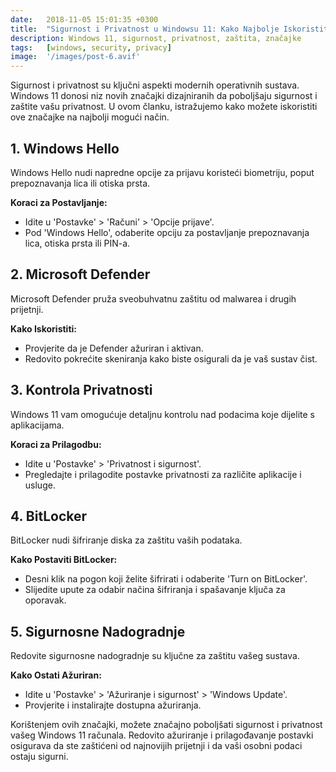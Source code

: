 ```yaml
---
date:   2018-11-05 15:01:35 +0300
title:  "Sigurnost i Privatnost u Windowsu 11: Kako Najbolje Iskoristiti Nove Značajke"
description: Windows 11, sigurnost, privatnost, zaštita, značajke
tags:   [windows, security, privacy]
image:  '/images/post-6.avif'
---
```

Sigurnost i privatnost su ključni aspekti modernih operativnih sustava. Windows 11 donosi niz novih značajki dizajniranih da poboljšaju sigurnost i zaštite vašu privatnost. U ovom članku, istražujemo kako možete iskoristiti ove značajke na najbolji mogući način.

## 1. Windows Hello
Windows Hello nudi napredne opcije za prijavu koristeći biometriju, poput prepoznavanja lica ili otiska prsta.

**Koraci za Postavljanje:**
- Idite u 'Postavke' > 'Računi' > 'Opcije prijave'.
- Pod 'Windows Hello', odaberite opciju za postavljanje prepoznavanja lica, otiska prsta ili PIN-a.

## 2. Microsoft Defender
Microsoft Defender pruža sveobuhvatnu zaštitu od malwarea i drugih prijetnji.

**Kako Iskoristiti:**
- Provjerite da je Defender ažuriran i aktivan.
- Redovito pokrećite skeniranja kako biste osigurali da je vaš sustav čist.

## 3. Kontrola Privatnosti
Windows 11 vam omogućuje detaljnu kontrolu nad podacima koje dijelite s aplikacijama.

**Koraci za Prilagodbu:**
- Idite u 'Postavke' > 'Privatnost i sigurnost'.
- Pregledajte i prilagodite postavke privatnosti za različite aplikacije i usluge.

## 4. BitLocker
BitLocker nudi šifriranje diska za zaštitu vaših podataka.

**Kako Postaviti BitLocker:**
- Desni klik na pogon koji želite šifrirati i odaberite 'Turn on BitLocker'.
- Slijedite upute za odabir načina šifriranja i spašavanje ključa za oporavak.

## 5. Sigurnosne Nadogradnje
Redovite sigurnosne nadogradnje su ključne za zaštitu vašeg sustava.

**Kako Ostati Ažuriran:**
- Idite u 'Postavke' > 'Ažuriranje i sigurnost' > 'Windows Update'.
- Provjerite i instalirajte dostupna ažuriranja.

Korištenjem ovih značajki, možete značajno poboljšati sigurnost i privatnost vašeg Windows 11 računala. Redovito ažuriranje i prilagođavanje postavki osigurava da ste zaštićeni od najnovijih prijetnji i da vaši osobni podaci ostaju sigurni.
